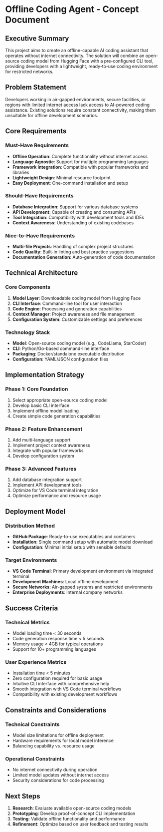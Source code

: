 # Offline Coding Agent - Concept Document

## Executive Summary

This project aims to create an offline-capable AI coding assistant that operates without internet connectivity. The solution will combine an open-source coding model from Hugging Face with a pre-configured CLI tool, providing developers with a lightweight, ready-to-use coding environment for restricted networks.

## Problem Statement

Developers working in air-gapped environments, secure facilities, or regions with limited internet access lack access to AI-powered coding assistance. Existing solutions require constant connectivity, making them unsuitable for offline development scenarios.

## Core Requirements

### Must-Have Requirements
- **Offline Operation**: Complete functionality without internet access
- **Language Agnostic**: Support for multiple programming languages
- **Framework Integration**: Compatible with popular frameworks and libraries
- **Lightweight Design**: Minimal resource footprint
- **Easy Deployment**: One-command installation and setup

### Should-Have Requirements
- **Database Integration**: Support for various database systems
- **API Development**: Capable of creating and consuming APIs
- **Tool Integration**: Compatibility with development tools and IDEs
- **Context Awareness**: Understanding of existing codebases

### Nice-to-Have Requirements
- **Multi-file Projects**: Handling of complex project structures
- **Code Quality**: Built-in linting and best practice suggestions
- **Documentation Generation**: Auto-generation of code documentation

## Technical Architecture

### Core Components
1. **Model Layer**: Downloadable coding model from Hugging Face
2. **CLI Interface**: Command-line tool for user interaction
3. **Code Engine**: Processing and generation capabilities
4. **Context Manager**: Project awareness and file management
5. **Configuration System**: Customizable settings and preferences

### Technology Stack
- **Model**: Open-source coding model (e.g., CodeLlama, StarCoder)
- **CLI**: Python/Go-based command-line interface
- **Packaging**: Docker/standalone executable distribution
- **Configuration**: YAML/JSON configuration files

## Implementation Strategy

### Phase 1: Core Foundation
1. Select appropriate open-source coding model
2. Develop basic CLI interface
3. Implement offline model loading
4. Create simple code generation capabilities

### Phase 2: Feature Enhancement
1. Add multi-language support
2. Implement project context awareness
3. Integrate with popular frameworks
4. Develop configuration system

### Phase 3: Advanced Features
1. Add database integration support
2. Implement API development tools
3. Optimize for VS Code terminal integration
4. Optimize performance and resource usage

## Deployment Model

### Distribution Method
- **GitHub Package**: Ready-to-use executables and containers
- **Installation**: Single command setup with automatic model download
- **Configuration**: Minimal initial setup with sensible defaults

### Target Environments
- **VS Code Terminal**: Primary development environment via integrated terminal
- **Development Machines**: Local offline development
- **Secure Networks**: Air-gapped systems and restricted environments
- **Enterprise Deployments**: Internal company networks

## Success Criteria

### Technical Metrics
- Model loading time < 30 seconds
- Code generation response time < 5 seconds
- Memory usage < 4GB for typical operations
- Support for 10+ programming languages

### User Experience Metrics
- Installation time < 5 minutes
- Zero configuration required for basic usage
- Intuitive CLI interface with comprehensive help
- Smooth integration with VS Code terminal workflows
- Compatibility with existing development workflows

## Constraints and Considerations

### Technical Constraints
- Model size limitations for offline deployment
- Hardware requirements for local model inference
- Balancing capability vs. resource usage

### Operational Constraints
- No internet connectivity during operation
- Limited model updates without internet access
- Security considerations for code processing

## Next Steps

1. **Research**: Evaluate available open-source coding models
2. **Prototyping**: Develop proof-of-concept CLI implementation
3. **Testing**: Validate offline functionality and performance
4. **Refinement**: Optimize based on user feedback and testing results
